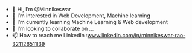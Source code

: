- 👋 Hi, I’m @Minnikeswar
- 👀 I’m interested in Web Development, Machine learning
- 🌱 I’m currently learning Machine Learning & Web development
- 💞️ I’m looking to collaborate on ...
- 📫 How to reach me LinkedIn :www.linkedin.com/in/minnikeswar-rao-321126511l39

<!---
Minnikeswar/Minnikeswar is a ✨ special ✨ repository because its `README.md` (this file) appears on your GitHub profile.
You can click the Preview link to take a look at your changes.
--->
